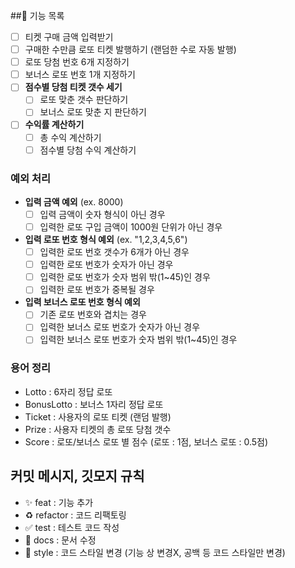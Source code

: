 ##📝 기능 목록

- [ ] 티켓 구매 금액 입력받기
- [ ] 구매한 수만큼 로또 티켓 발행하기 (랜덤한 수로 자동 발행) 
- [ ] 로또 당첨 번호 6개 지정하기
- [ ] 보너스 로또 번호 1개 지정하기
- [ ] **점수별 당첨 티켓 갯수 세기**
  - [ ] 로또 맞춘 갯수 판단하기
  - [ ] 보너스 로또 맞춘 지 판단하기
- [ ] **수익률 계산하기**
  - [ ] 총 수익 계산하기
  - [ ] 점수별 당첨 수익 계산하기

### 예외 처리
- **입력 금액 예외** (ex. 8000)
    - [ ] 입력 금액이 숫자 형식이 아닌 경우
    - [ ] 입력한 로또 구입 금액이 1000원 단위가 아닌 경우
- **입력 로또 번호 형식 예외** (ex. "1,2,3,4,5,6")
    - [ ] 입력한 로또 번호 갯수가 6개가 아닌 경우
    - [ ] 입력한 로또 번호가 숫자가 아닌 경우
    - [ ] 입력한 로또 번호가 숫자 범위 밖(1~45)인 경우
    - [ ] 입력한 로또 번호가 중복될 경우
- **입력 보너스 로또 번호 형식 예외**
    - [ ] 기존 로또 번호와 겹치는 경우
    - [ ] 입력한 보너스 로또 번호가 숫자가 아닌 경우
    - [ ] 입력한 보너스 로또 번호가 숫자 범위 밖(1~45)인 경우
    
### 용어 정리
  - Lotto : 6자리 정답 로또
  - BonusLotto : 보너스 1자리 정답 로또
  - Ticket : 사용자의 로또 티켓 (랜덤 발행)
  - Prize : 사용자 티켓의 총 로또 당첨 갯수
  - Score : 로또/보너스 로또 별 점수 (로또 : 1점, 보너스 로또 : 0.5점)

## 커밋 메시지, 깃모지 규칙
- ✨ feat : 기능 추가
- ♻ refactor : 코드 리팩토링
- ✅ test : 테스트 코드 작성
- 📝 docs : 문서 수정
- 🎨 style : 코드 스타일 변경 (기능 상 변경X, 공백 등 코드 스타일만 변경)